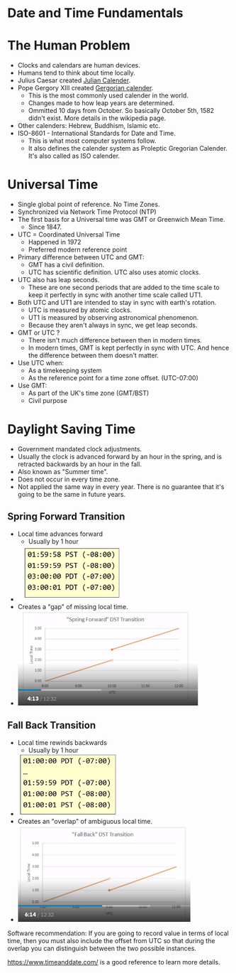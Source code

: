 # Date and Time Fundamentals

# The Human Problem

-   Clocks and calendars are human devices.
-   Humans tend to think about time locally.
-   Julius Caesar created [Julian
    Calender](https://en.wikipedia.org/wiki/Julian_calendar).
-   Pope Gergory XIII created [Gergorian
    calender](https://en.wikipedia.org/wiki/Gregorian_calendar).
    -   This is the most commonly used calender in the world.
    -   Changes made to how leap years are determined.
    -   Ommitted 10 days from October. So basically October 5th, 1582
        didn't exist. More details in the wikipedia page.
-   Other calenders: Hebrew, Buddhism, Islamic etc.
-   ISO-8601 - International Standards for Date and Time.
    -   This is what most computer systems follow.
    -   It also defines the calender system as Proleptic Gregorian
        Calender. It's also called as ISO calender.

# Universal Time

-   Single global point of reference. No Time Zones.
-   Synchronized via Network Time Protocol (NTP)
-   The first basis for a Universal time was GMT or Greenwich Mean Time.
    -   Since 1847.
-   UTC = Coordinated Universal Time
    -   Happened in 1972
    -   Preferred modern reference point
-   Primary difference between UTC and GMT:
    -   GMT has a civil definition.
    -   UTC has scientific definition. UTC also uses atomic clocks.
-   UTC also has leap seconds.
    -   These are one second periods that are added to the time scale to
        keep it perfectly in sync with another time scale called UT1.
-   Both UTC and UT1 are intended to stay in sync with earth's rotation.
    -   UTC is measured by atomic clocks.
    -   UT1 is measured by observing astronomical phenomenon.
    -   Because they aren't always in sync, we get leap seconds.
-   GMT or UTC ?
    -   There isn't much difference between then in modern times.
    -   In modern times, GMT is kept perfectly in sync with UTC. And
        hence the difference between them doesn't matter.
-   Use UTC when:
    -   As a timekeeping system
    -   As the reference point for a time zone offset. (UTC-07:00)
-   Use GMT:
    -   As part of the UK's time zone (GMT/BST)
    -   Civil purpose

# Daylight Saving Time

-   Government mandated clock adjustments.
-   Usually the clock is advanced forward by an hour in the spring, and
    is retracted backwards by an hour in the fall.
-   Also known as "Summer time".
-   Does not occur in every time zone.
-   Not applied the same way in every year. There is no guarantee that
    it's going to be the same in future years.

## Spring Forward Transition

-   Local time advances forward
    -   Usually by 1 hour
-   ![](./images/sprint_forward_transition.png)
-   Creates a "gap" of missing local time.
-   ![](./images/sft_graph.png)

## Fall Back Transition

-   Local time rewinds backwards
    -   Usually by 1 hour
-   ![](./images/fall_back_transition.png)
-   Creates an "overlap" of ambiguous local time.
-   ![](./images/fbt_graph.png)

Software recommendation: If you are going to record value in terms of
local time, then you must also include the offset from UTC so that
during the overlap you can distinguish between the two possible
instances.

[<https://www.timeanddate.com/>](https://www.timeanddate.com/) is a good
reference to learn more details.
